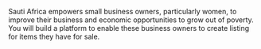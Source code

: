Sauti Africa empowers small business owners, particularly women, to improve their business and economic opportunities to grow out of poverty.  You will build a platform to enable these business owners to create listing for items they have for sale. 
